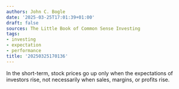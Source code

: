```yaml
---
authors: John C. Bogle
date: '2025-03-25T17:01:39+01:00'
draft: false
sources: The Little Book of Common Sense Investing
tags:
- investing
- expectation
- performance
title: '20250325170136'
---
```


In the short-term, stock prices go up only when the expectations of investors rise, not necessarily when sales, margins, or profits rise.
